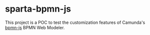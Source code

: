 # sparta-bpmn-js

This project is a POC to test the customization features of Camunda's [bpmn-js](https://github.com/bpmn-io/bpmn-js) BPMN Web Modeler.